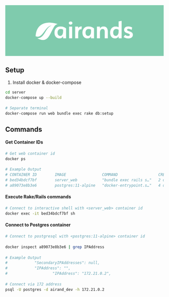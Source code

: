 <img src="https://github.com/airands/airands/blob/master/assets/banner/banner.png" alt="">

## Setup

1. Install docker & docker-compose

```bash
cd server
docker-compose up --build

# Separate terminal
docker-compose run web bundle exec rake db:setup
```

## Commands

#### Get Container IDs
```bash
# Get web container id
docker ps

# Example Output
# CONTAINER ID        IMAGE                COMMAND                  CREATED             STATUS              PORTS                    NAMES
# bed34bdcf7bf        server_web           "bundle exec rails s…"   2 days ago          Up 2 days           0.0.0.0:3000->3000/tcp   server_web_1
# a89073e8b3e6        postgres:11-alpine   "docker-entrypoint.s…"   4 days ago          Up 2 days           0.0.0.0:5432->5432/tcp   server_db_1
```

#### Execute Rake/Rails commands

```bash
# Connect to interactive shell with <server_web> container id
docker exec -it bed34bdcf7bf sh
```

#### Connect to Postgres container

```bash
# Connect to postgresql with <postgres:11-alpine> container id

docker inspect a89073e8b3e6 | grep IPAddress

# Example Output
#            "SecondaryIPAddresses": null,
#            "IPAddress": "",
#                    "IPAddress": "172.21.0.2",

# Connect via 172 address
psql -U postgres -d airand_dev -h 172.21.0.2
```
